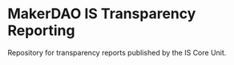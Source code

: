 # MakerDAO IS Transparency Reporting
Repository for transparency reports published by the IS Core Unit.
